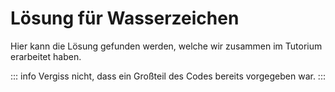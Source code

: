 # Lösung für Wasserzeichen

Hier kann die Lösung gefunden werden, welche wir zusammen im Tutorium erarbeitet haben.

::: info
Vergiss nicht, dass ein Großteil des Codes bereits vorgegeben war.
:::

<EncryptedSolution />
